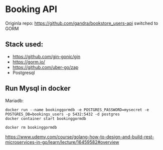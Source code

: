 # Booking API

Originla repo: https://github.com/gandra/bookstore_users-api switched to GORM

## Stack used: 
- https://github.com/gin-gonic/gin
- https://gorm.io/
- https://github.com/uber-go/zap
- Postgresql


## Run Mysql in docker

Mariadb:
```
docker run --name bookinggormdb -e POSTGRES_PASSWORD=mysecret -e POSTGRES_DB=bookings_users -p 5432:5432 -d postgres
docker container start bookinggormdb
```

```
docker rm bookinggormdb
```

https://www.udemy.com/course/golang-how-to-design-and-build-rest-microservices-in-go/learn/lecture/16459582#overview

